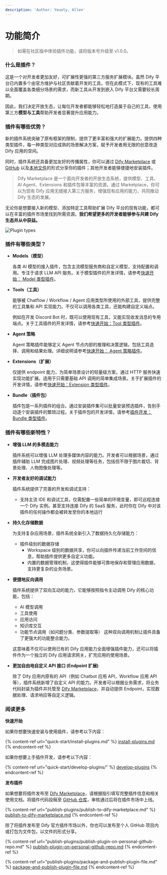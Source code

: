```yaml
---
description: 'Author: Yeuoly, Allen'
---
```


# 功能简介

> 如需在社区版中体验插件功能，请将版本号升级至 v1.0.0。

### 什么是插件？

这是一个对开发者更加友好，可扩展性更强的第三方服务扩展模块。虽然 Dify 平台已内置多个由官方维护与社区贡献着开发的工具，但在此模式下，现有的工具难以全面覆盖各类细分场景的需求，而新工具从开发到嵌入 Dify 平台又需要较长周期。

因此，我们决定开放生态，让每位开发者都能够轻松地打造属于自己的工具，使用第三方**模型与工具**帮助开发者显著提升应用能力。

### 插件有哪些优势？

新的插件系统突破了原有框架的限制，提供了更丰富和强大的扩展能力。提供四种类型插件，每一种类型对应成熟的场景解决方案，赋予开发者用无限的创意改造 Dify 应用的空间。

同时，插件系统还具备更加友好的传播属性，你可以通过 [Dify Marketplace](https://marketplace.dify.ai/) 或 [GitHub](publish-plugins/publish-plugin-on-personal-github-repo.md) 以及[本地文件](publish-plugins/package-and-publish-plugin-file.md)的形式分享你的插件；其他开发者能够便捷地安装插件。

> Dify Marketplace 是一个面向开发者的开放生态系统，提供模型、工具、AI Agent、Extensions 和插件包等丰富的资源。通过 Marketplace，你可以为现有 Dify 应用无缝接入第三方服务，增强现有应用的能力，共同推动 Dify 生态的发展。

无论你是想要接入新的模型、添加特定工具帮助扩展 Dify 平台的现有功能，都可以在丰富的插件市场里找到所需资源。**我们希望更多的开发者能够参与共建 Dify 生态并从中获益。**

![Plugin types](https://assets-docs.dify.ai/2025/01/83f9566063db7ae4886f6a139f3f81ff.png)

### 插件有哪些类型？

*   **Models（模型）**

    各类 AI 模型的接入插件，包含主流模型服务商和自定义模型，支持配置和调用。专注于请求 LLM API 服务。关于模型插件的开发详情，请参考[快速开始： Model 类型插件](quick-start/develop-plugins/model/)。
*   **Tools（工具）**

    能够被 Chatflow / Workflow / Agent 应用类型所使用的外部工具，提供完整的工具集和 API 实现能力。不仅可以调用各类工具，还能构建自定义端点。

    例如在开发 Discord Bot 时，既可以使用现有工具，又能实现收发消息的专用端点。关于工具插件的开发详情，请参考[快速开始：Tool 类型插件](quick-start/develop-plugins/tool-type-plugin.md)。
*   **Agent 策略**

    Agent 策略插件能够定义 Agent 节点内部的推理和决策逻辑，包括工具选择、调用和结果处理。详细说明请参考[快速开始： Agent 策略插件](quick-start/develop-plugins/agent-strategy.md)。
*   **Extensions（扩展）**

    仅提供 endpoint 能力，为简单场景设计的轻量级方案，通过 HTTP 服务快速实现功能扩展。适用于只需要基础 API 调用的简单集成场景。关于扩展插件的开发详情，请参考[快速开始：Extension 类型插件](quick-start/develop-plugins/extension-plugin.md)。
*   **Bundle（插件包）**

    插件包是一系列插件的组合。通过安装插件集可以批量安装预选插件，告别手动逐个安装插件的繁琐过程。关于插件包的开发详情，请参考[插件开发：Bundle 类型插件](quick-start/develop-plugins/bundle.md)。

### 插件有哪些新特性？

*   **增强 LLM 的多模态能力**

    插件系统可以增强 LLM 处理多媒体内容的能力。开发者可以根据场景，通过插件辅助 LLM 完成图片处理、视频处理等任务，包括但不限于图片裁切、背景处理、人物图像处理等。


*   **开发者友好的调试能力**

    插件系统提供了完善的开发和调试支持：

    *   支持主流 IDE 和调试工具，仅需配置一些简单的环境变量，即可远程连接一个 Dify 实例。甚至支持连接 Dify 的 SaaS 服务，此时你在 Dify 中对该插件的任何操作都会被转发至你的本地运行


*   **持久化存储数据**

    为支持复杂应用场景，插件系统全新引入了数据持久化存储能力：

    * 插件级别的数据存储
      * Workspace 级别的数据共享，你可以向插件传递当前工作空间的信息，帮助插件提供更多自定义功能。
      *   内置的数据管理机制，这使得插件能够可靠地保存和管理应用数据，支持更复杂的业务场景。


*   **便捷地反向调用**

    插件系统提供了双向互动的能力，它能够按照指令主动调用 Dify 的核心功能，包括：

    * AI 模型调用
    * 工具使用
    * 应用访问
    * 知识库交互
    * 功能节点调用（如问题分类、参数提取等） 这种双向调用机制让插件具备了更强大的功能整合能力。

    这意味着不仅可以使用已有的 Dify 应用能力全面增强插件能力，还可以将插件作为一个独立的 Dify 应用请求网关，扩充应用的使用场景。


*   **更加自由地自定义 API 接口 (Endpoint 扩展)**

    除了 Dify 应用内原有的 API（例如 Chatbot 应用 API，Workflow 应用 API 等），插件系统新增了自定义 API 的能力。开发者可以根据业务需求，将业务代码封装为插件并托管至 [Dify Marketplace](https://marketplace.dify.ai/)，并自动提供 Endpoint，实现数据处理、请求响应等自定义逻辑。

### 阅读更多

**快速开始**

如果你想要快速安装与使用插件，请参考以下内容：

{% content-ref url="quick-start/install-plugins.md" %}
[install-plugins.md](quick-start/install-plugins.md)
{% endcontent-ref %}

如果你想要上手插件开发，请参考以下内容：

{% content-ref url="quick-start/develop-plugins/" %}
[develop-plugins](quick-start/develop-plugins/)
{% endcontent-ref %}

**发布插件**

如果想要将插件发布至 [Dify Marketplace](https://marketplace.dify.ai/)，请根据指引填写完整插件信息和相关使用文档。将插件代码投稿至 [GitHub 仓库](https://github.com/langgenius/dify-official-plugins)，审核通过后将在插件市场中上线。

{% content-ref url="publish-plugins/publish-to-dify-marketplace.md" %}
[publish-to-dify-marketplace.md](publish-plugins/publish-to-dify-marketplace.md)
{% endcontent-ref %}

除了将插件发布至 Dify 官方插件市场以外，你也可以发布至个人 GitHub 项目内或打包为文件包，以文件的形式分享。

{% content-ref url="publish-plugins/publish-plugin-on-personal-github-repo.md" %}
[publish-plugin-on-personal-github-repo.md](publish-plugins/publish-plugin-on-personal-github-repo.md)
{% endcontent-ref %}

{% content-ref url="publish-plugins/package-and-publish-plugin-file.md" %}
[package-and-publish-plugin-file.md](publish-plugins/package-and-publish-plugin-file.md)
{% endcontent-ref %}

